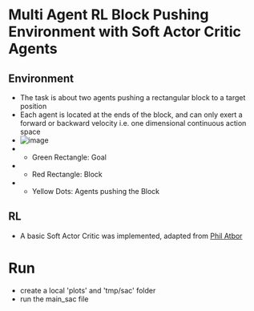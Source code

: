 # Multi Agent RL Block Pushing Environment with Soft Actor Critic Agents
## Environment
- The task is about two agents pushing a rectangular block to a target position
- Each agent is located at the ends of the block, and can only exert a forward or backward velocity i.e. one dimensional continuous action space
- ![image](https://user-images.githubusercontent.com/79006977/172347780-7b960569-0813-4ac0-bae2-6a284bb551e1.png "Rendering of the Pymunk physics using Pygame")
- - Green Rectangle: Goal
- - Red Rectangle: Block
- - Yellow Dots: Agents pushing the Block

## RL
- A basic Soft Actor Critic was implemented, adapted from [Phil Atbor](https://github.com/philtabor/Youtube-Code-Repository/tree/master/ReinforcementLearning/PolicyGradient/SAC)
# Run
- create a local 'plots' and 'tmp/sac' folder
- run the main_sac file
